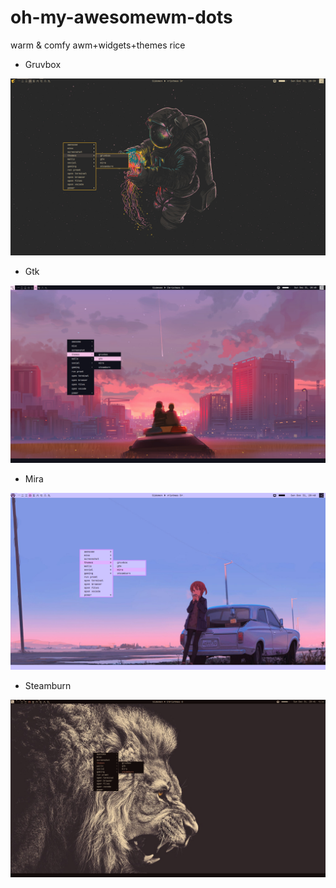 # oh-my-awesomewm-dots
 warm & comfy awm+widgets+themes rice

 * Gruvbox
 <img src="/assets/gruvbox2.png">
 
 * Gtk
 <img src="/assets/gtk3.png">
 
 * Mira
 <img src="/assets/mira.png">
 
 * Steamburn
 <img src="/assets/steamburn2.png">
 
